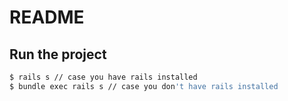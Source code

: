 # README

## Run the project

```bash
$ rails s // case you have rails installed
$ bundle exec rails s // case you don't have rails installed

```

